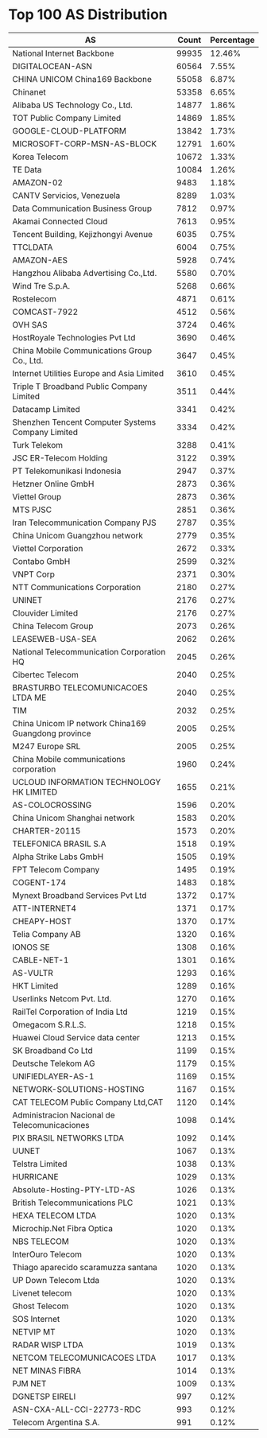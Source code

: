 # Top 100 AS Distribution
| AS | Count | Percentage |
|----|----|----|
| National Internet Backbone | 99935 | 12.46% |
| DIGITALOCEAN-ASN | 60564 | 7.55% |
| CHINA UNICOM China169 Backbone | 55058 | 6.87% |
| Chinanet | 53358 | 6.65% |
| Alibaba US Technology Co., Ltd. | 14877 | 1.86% |
| TOT Public Company Limited | 14869 | 1.85% |
| GOOGLE-CLOUD-PLATFORM | 13842 | 1.73% |
| MICROSOFT-CORP-MSN-AS-BLOCK | 12791 | 1.60% |
| Korea Telecom | 10672 | 1.33% |
| TE Data | 10084 | 1.26% |
| AMAZON-02 | 9483 | 1.18% |
| CANTV Servicios, Venezuela | 8289 | 1.03% |
| Data Communication Business Group | 7812 | 0.97% |
| Akamai Connected Cloud | 7613 | 0.95% |
| Tencent Building, Kejizhongyi Avenue | 6035 | 0.75% |
| TTCLDATA | 6004 | 0.75% |
| AMAZON-AES | 5928 | 0.74% |
| Hangzhou Alibaba Advertising Co.,Ltd. | 5580 | 0.70% |
| Wind Tre S.p.A. | 5268 | 0.66% |
| Rostelecom | 4871 | 0.61% |
| COMCAST-7922 | 4512 | 0.56% |
| OVH SAS | 3724 | 0.46% |
| HostRoyale Technologies Pvt Ltd | 3690 | 0.46% |
| China Mobile Communications Group Co., Ltd. | 3647 | 0.45% |
| Internet Utilities Europe and Asia Limited | 3610 | 0.45% |
| Triple T Broadband Public Company Limited | 3511 | 0.44% |
| Datacamp Limited | 3341 | 0.42% |
| Shenzhen Tencent Computer Systems Company Limited | 3334 | 0.42% |
| Turk Telekom | 3288 | 0.41% |
| JSC ER-Telecom Holding | 3122 | 0.39% |
| PT Telekomunikasi Indonesia | 2947 | 0.37% |
| Hetzner Online GmbH | 2873 | 0.36% |
| Viettel Group | 2873 | 0.36% |
| MTS PJSC | 2851 | 0.36% |
| Iran Telecommunication Company PJS | 2787 | 0.35% |
| China Unicom Guangzhou network | 2779 | 0.35% |
| Viettel Corporation | 2672 | 0.33% |
| Contabo GmbH | 2599 | 0.32% |
| VNPT Corp | 2371 | 0.30% |
| NTT Communications Corporation | 2180 | 0.27% |
| UNINET | 2176 | 0.27% |
| Clouvider Limited | 2176 | 0.27% |
| China Telecom Group | 2073 | 0.26% |
| LEASEWEB-USA-SEA | 2062 | 0.26% |
| National Telecommunication Corporation HQ | 2045 | 0.26% |
| Cibertec Telecom | 2040 | 0.25% |
| BRASTURBO TELECOMUNICACOES LTDA ME | 2040 | 0.25% |
| TIM | 2032 | 0.25% |
| China Unicom IP network China169 Guangdong province | 2005 | 0.25% |
| M247 Europe SRL | 2005 | 0.25% |
| China Mobile communications corporation | 1960 | 0.24% |
| UCLOUD INFORMATION TECHNOLOGY HK LIMITED | 1655 | 0.21% |
| AS-COLOCROSSING | 1596 | 0.20% |
| China Unicom Shanghai network | 1583 | 0.20% |
| CHARTER-20115 | 1573 | 0.20% |
| TELEFONICA BRASIL S.A | 1518 | 0.19% |
| Alpha Strike Labs GmbH | 1505 | 0.19% |
| FPT Telecom Company | 1495 | 0.19% |
| COGENT-174 | 1483 | 0.18% |
| Mynext Broadband Services Pvt Ltd | 1372 | 0.17% |
| ATT-INTERNET4 | 1371 | 0.17% |
| CHEAPY-HOST | 1370 | 0.17% |
| Telia Company AB | 1320 | 0.16% |
| IONOS SE | 1308 | 0.16% |
| CABLE-NET-1 | 1301 | 0.16% |
| AS-VULTR | 1293 | 0.16% |
| HKT Limited | 1289 | 0.16% |
| Userlinks Netcom Pvt. Ltd. | 1270 | 0.16% |
| RailTel Corporation of India Ltd | 1219 | 0.15% |
| Omegacom S.R.L.S. | 1218 | 0.15% |
| Huawei Cloud Service data center | 1213 | 0.15% |
| SK Broadband Co Ltd | 1199 | 0.15% |
| Deutsche Telekom AG | 1179 | 0.15% |
| UNIFIEDLAYER-AS-1 | 1169 | 0.15% |
| NETWORK-SOLUTIONS-HOSTING | 1167 | 0.15% |
| CAT TELECOM Public Company Ltd,CAT | 1120 | 0.14% |
| Administracion Nacional de Telecomunicaciones | 1098 | 0.14% |
| PIX BRASIL NETWORKS LTDA | 1092 | 0.14% |
| UUNET | 1067 | 0.13% |
| Telstra Limited | 1038 | 0.13% |
| HURRICANE | 1029 | 0.13% |
| Absolute-Hosting-PTY-LTD-AS | 1026 | 0.13% |
| British Telecommunications PLC | 1021 | 0.13% |
| HEXA TELECOM LTDA | 1020 | 0.13% |
| Microchip.Net Fibra Optica | 1020 | 0.13% |
| NBS TELECOM | 1020 | 0.13% |
| InterOuro Telecom | 1020 | 0.13% |
| Thiago aparecido scaramuzza santana | 1020 | 0.13% |
| UP Down Telecom Ltda | 1020 | 0.13% |
| Livenet telecom | 1020 | 0.13% |
| Ghost Telecom | 1020 | 0.13% |
| SOS Internet | 1020 | 0.13% |
| NETVIP MT | 1020 | 0.13% |
| RADAR WISP LTDA | 1019 | 0.13% |
| NETCOM TELECOMUNICACOES LTDA | 1017 | 0.13% |
| NET MINAS FIBRA | 1014 | 0.13% |
| PJM NET | 1009 | 0.13% |
| DGNETSP EIRELI | 997 | 0.12% |
| ASN-CXA-ALL-CCI-22773-RDC | 993 | 0.12% |
| Telecom Argentina S.A. | 991 | 0.12% |
